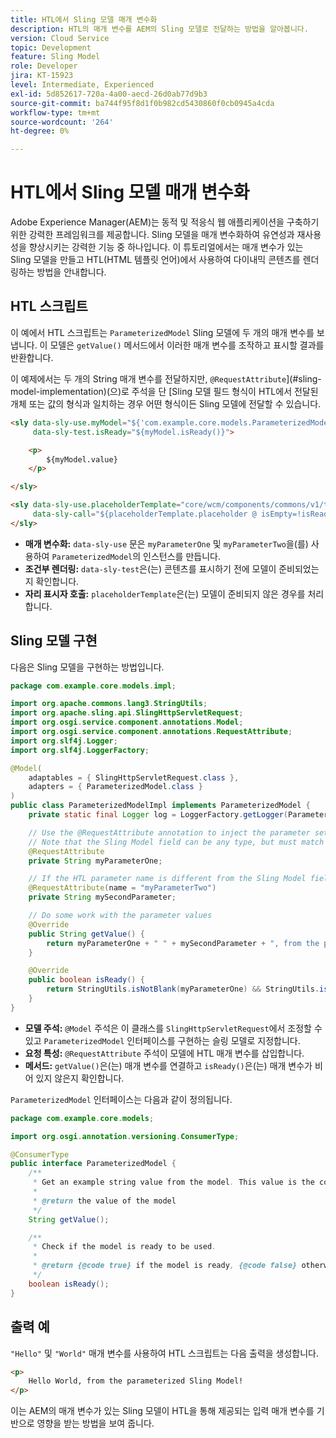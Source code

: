 ```yaml
---
title: HTL에서 Sling 모델 매개 변수화
description: HTL의 매개 변수를 AEM의 Sling 모델로 전달하는 방법을 알아봅니다.
version: Cloud Service
topic: Development
feature: Sling Model
role: Developer
jira: KT-15923
level: Intermediate, Experienced
exl-id: 5d852617-720a-4a00-aecd-26d0ab77d9b3
source-git-commit: ba744f95f8d1f0b982cd5430860f0cb0945a4cda
workflow-type: tm+mt
source-wordcount: '264'
ht-degree: 0%

---
```


# HTL에서 Sling 모델 매개 변수화

Adobe Experience Manager(AEM)는 동적 및 적응식 웹 애플리케이션을 구축하기 위한 강력한 프레임워크를 제공합니다. Sling 모델을 매개 변수화하여 유연성과 재사용성을 향상시키는 강력한 기능 중 하나입니다. 이 튜토리얼에서는 매개 변수가 있는 Sling 모델을 만들고 HTL(HTML 템플릿 언어)에서 사용하여 다이내믹 콘텐츠를 렌더링하는 방법을 안내합니다.

## HTL 스크립트

이 예에서 HTL 스크립트는 `ParameterizedModel` Sling 모델에 두 개의 매개 변수를 보냅니다. 이 모델은 `getValue()` 메서드에서 이러한 매개 변수를 조작하고 표시할 결과를 반환합니다.

이 예제에서는 두 개의 String 매개 변수를 전달하지만, `@RequestAttribute`](#sling-model-implementation)(으)로 주석을 단 [Sling 모델 필드 형식이 HTL에서 전달된 개체 또는 값의 형식과 일치하는 경우 어떤 형식이든 Sling 모델에 전달할 수 있습니다.

```html
<sly data-sly-use.myModel="${'com.example.core.models.ParameterizedModel' @ myParameterOne='Hello', myParameterTwo='World'}"
     data-sly-test.isReady="${myModel.isReady()}">

    <p>
        ${myModel.value}
    </p>

</sly>

<sly data-sly-use.placeholderTemplate="core/wcm/components/commons/v1/templates.html"
     data-sly-call="${placeholderTemplate.placeholder @ isEmpty=!isReady}">
</sly>
```

- **매개 변수화:** `data-sly-use` 문은 `myParameterOne` 및 `myParameterTwo`을(를) 사용하여 `ParameterizedModel`의 인스턴스를 만듭니다.
- **조건부 렌더링:** `data-sly-test`은(는) 콘텐츠를 표시하기 전에 모델이 준비되었는지 확인합니다.
- **자리 표시자 호출:** `placeholderTemplate`은(는) 모델이 준비되지 않은 경우를 처리합니다.

## Sling 모델 구현

다음은 Sling 모델을 구현하는 방법입니다.

```java
package com.example.core.models.impl;

import org.apache.commons.lang3.StringUtils;
import org.apache.sling.api.SlingHttpServletRequest;
import org.osgi.service.component.annotations.Model;
import org.osgi.service.component.annotations.RequestAttribute;
import org.slf4j.Logger;
import org.slf4j.LoggerFactory;

@Model(
    adaptables = { SlingHttpServletRequest.class },
    adapters = { ParameterizedModel.class }
)
public class ParameterizedModelImpl implements ParameterizedModel {
    private static final Logger log = LoggerFactory.getLogger(ParameterizedModelImpl.class);

    // Use the @RequestAttribute annotation to inject the parameter set in the HTL.
    // Note that the Sling Model field can be any type, but must match the type of object or value passed from HTL.
    @RequestAttribute
    private String myParameterOne;

    // If the HTL parameter name is different from the Sling Model field name, use the name attribute to specify the HTL parameter name
    @RequestAttribute(name = "myParameterTwo")
    private String mySecondParameter;

    // Do some work with the parameter values
    @Override
    public String getValue() {
        return myParameterOne + " " + mySecondParameter + ", from the parameterized Sling Model!";
    }

    @Override
    public boolean isReady() {
        return StringUtils.isNotBlank(myParameterOne) && StringUtils.isNotBlank(mySecondParameter);
    }
}
```

- **모델 주석:** `@Model` 주석은 이 클래스를 `SlingHttpServletRequest`에서 조정할 수 있고 `ParameterizedModel` 인터페이스를 구현하는 슬링 모델로 지정합니다.
- **요청 특성:** `@RequestAttribute` 주석이 모델에 HTL 매개 변수를 삽입합니다.
- **메서드:** `getValue()`은(는) 매개 변수를 연결하고 `isReady()`은(는) 매개 변수가 비어 있지 않은지 확인합니다.

`ParameterizedModel` 인터페이스는 다음과 같이 정의됩니다.

```java
package com.example.core.models;

import org.osgi.annotation.versioning.ConsumerType;

@ConsumerType
public interface ParameterizedModel {
    /**
     * Get an example string value from the model. This value is the concatenation of the two parameters.
     * 
     * @return the value of the model
     */
    String getValue();

    /**
     * Check if the model is ready to be used.
     *
     * @return {@code true} if the model is ready, {@code false} otherwise
     */
    boolean isReady();
}
```

## 출력 예

`"Hello"` 및 `"World"` 매개 변수를 사용하여 HTL 스크립트는 다음 출력을 생성합니다.

```html
<p>
    Hello World, from the parameterized Sling Model!
</p>
```

이는 AEM의 매개 변수가 있는 Sling 모델이 HTL을 통해 제공되는 입력 매개 변수를 기반으로 영향을 받는 방법을 보여 줍니다.
